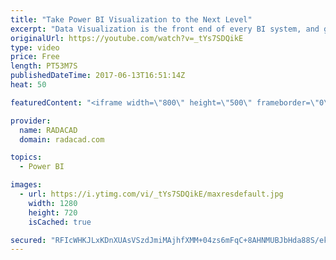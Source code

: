 ```yaml
---
title: "Take Power BI Visualization to the Next Level"
excerpt: "Data Visualization is the front end of every BI system, and getting it right is one of the most important tasks in a BI application. Good visualization will benefit the decision making process, while bad visualization can lead to wrong decisions. In this session, you will learn how to create the right"
originalUrl: https://youtube.com/watch?v=_tYs7SDQikE
type: video
price: Free
length: PT53M7S
publishedDateTime: 2017-06-13T16:51:14Z
heat: 50

featuredContent: "<iframe width=\"800\" height=\"500\" frameborder=\"0\" src=\"https://www.youtube.com/embed/_tYs7SDQikE\" allow=\"accelerometer; autoplay; encrypted-media; gyroscope; picture-in-picture\" allowfullscreen></iframe>"

provider:
  name: RADACAD
  domain: radacad.com

topics:
  - Power BI

images:
  - url: https://i.ytimg.com/vi/_tYs7SDQikE/maxresdefault.jpg
    width: 1280
    height: 720
    isCached: true

secured: "RFIcWHKJLxKDnXUAsVSzdJmiMAjhfXMM+04zs6mFqC+8AHNMUBJbHda88S/ekxbTslYKXKB4FrKy3X2GoL3LMY+SW4Zw/oaSPwh18scO5JyyjNqVA/JKexe6eBOM8nncN8bxX3YQPyGl0bh40HJewXUnfN+KXVsTCPHQ5C1b0KN3tW98cx/P9koWBV/KQxXGhvcaTtU9ITQ+xRbp+4u89umWmwQkb9Z6aYa9IYTeKnnrVoDG4dCm+dEsHnCmC6SFtVm1pVoZoB6JIbZfLVGbHCNIsZUhSqt/qDmZ2dEaHaSLVGH5XObtH1TOrAC3qtKuxedjw9rLxZTriJgbuywNZ+Kh3PAJIWeKxIHvsNiIN6PPhp7t7qZ4bKWgN6oKv9zE9gBiRGiXOx8vVZon2sgKhCRDDb4Rgb57DC55SNIO0NAaMgzwHEOPn9nLH4FI0pYH;l6msXfUm6Oz97Wx6FO9RXQ=="
---
```



